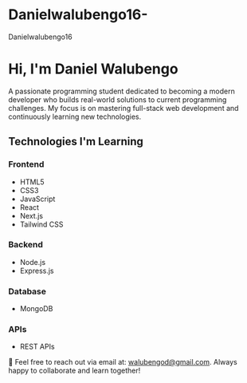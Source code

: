 # Danielwalubengo16-
Danielwalubengo16 


# Hi, I'm Daniel Walubengo  

A passionate programming student dedicated to becoming a modern developer who builds real-world solutions to current programming challenges. My focus is on mastering full-stack web development and continuously learning new technologies.  

## Technologies I'm Learning  

### Frontend  
- HTML5  
- CSS3  
- JavaScript  
- React  
- Next.js  
- Tailwind CSS  

### Backend  
- Node.js  
- Express.js  

### Database  
- MongoDB  

### APIs  
- REST APIs  

📧 Feel free to reach out via email at: walubengod@gmail.com. 
Always happy to collaborate and learn together!